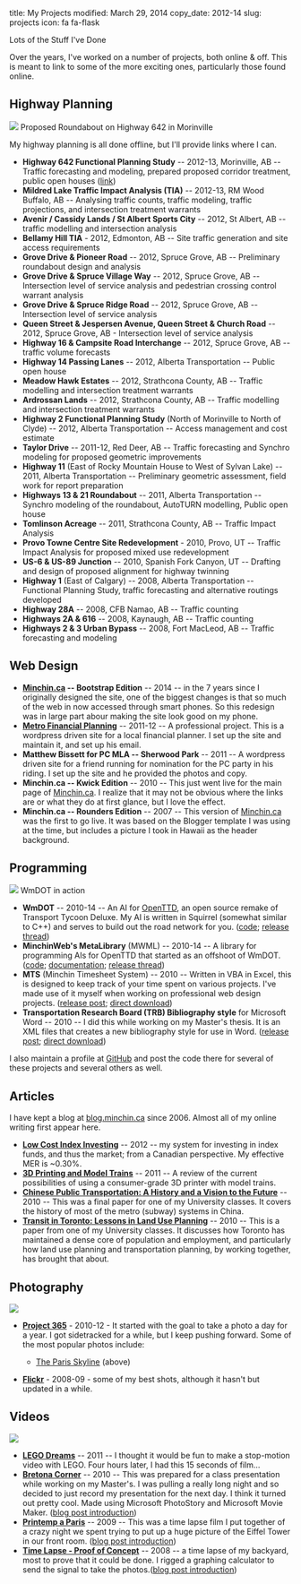 title: My Projects
modified: March 29, 2014
copy_date: 2012-14
slug: projects
icon: fa fa-flask

<!-- _ Heading Photos are 16x9 ratio, 688x387px -->
Lots of the Stuff I've Done

Over the years, I've worked on a number of projects, both online &
off. This is meant to link to some of the more exciting ones,
particularly those found online.

Highway Planning
----------------

<div class="center-block thumbnail max-col-md-9">
	<img src="../images/morinville-roundabout-688.jpg" />
	<caption>Proposed Roundabout on Highway 642 in Morinville</cation>
</div>

My highway planning is all done offline, but I'll provide links where I
can.

-   **Highway 642 Functional Planning Study** -- 2012-13, Morinville, AB --
    Traffic forecasting and modeling, prepared proposed corridor
    treatment, public open houses
    ([link](http://www.morinville.ca/planning/fps))
-   **Mildred Lake Traffic Impact Analysis (TIA)** -- 2012-13, RM Wood
    Buffalo, AB -- Analysing traffic counts, traffic modeling, traffic
    projections, and intersection treatment warrants
-   **Avenir / Cassidy Lands / St Albert Sports City** -- 2012, St
    Albert, AB -- traffic modelling and intersection analysis
-   **Bellamy Hill TIA** - 2012, Edmonton, AB -- Site traffic generation
    and site access requirements
-   **Grove Drive & Pioneer Road** -- 2012, Spruce Grove, AB --
    Preliminary roundabout design and analysis
-   **Grove Drive & Spruce Village Way** -- 2012, Spruce Grove, AB --
    Intersection level of service analysis and pedestrian crossing
    control warrant analysis
-   **Grove Drive & Spruce Ridge Road** -- 2012, Spruce Grove, AB --
    Intersection level of service analysis
-   **Queen Street & Jespersen Avenue, Queen Street & Church Road** --
    2012, Spruce Grove, AB - Intersection level of service analysis
-   **Highway 16 & Campsite Road Interchange** -- 2012, Spruce Grove, AB --
    traffic volume forecasts
-   **Highway 14 Passing Lanes** -- 2012, Alberta Transportation -- Public
    open house
-   **Meadow Hawk Estates** -- 2012, Strathcona County, AB -- Traffic
    modelling and intersection treatment warrants
-   **Ardrossan Lands** -- 2012, Strathcona County, AB -- Traffic
    modelling and intersection treatment warrants
-   **Highway 2 Functional Planning Study** (North of Morinville to
    North of Clyde) -- 2012, Alberta Transportation -- Access management
    and cost estimate
-   **Taylor Drive** -- 2011-12, Red Deer, AB -- Traffic forecasting and
    Synchro modeling for proposed geometric improvements
-   **Highway 11** (East of Rocky Mountain House to West of Sylvan Lake) --
    2011, Alberta Transportation -- Preliminary geometric assessment,
    field work for report preparation
-   **Highways 13 & 21 Roundabout** -- 2011, Alberta Transportation --
    Synchro modeling of the roundabout, AutoTURN modelling, Public open
    house
-   **Tomlinson Acreage** -- 2011, Strathcona County, AB -- Traffic Impact
    Analysis
-   **Provo Towne Centre Site Redevelopment** - 2010, Provo, UT --
    Traffic Impact Analysis for proposed mixed use redevelopment
-   **US-6 & US-89 Junction** -- 2010, Spanish Fork Canyon, UT -- Drafting
    and design of proposed alignment for highway twinning
-   **Highway 1** (East of Calgary) -- 2008, Alberta Transportation --
    Functional Planning Study, traffic forecasting and alternative
    routings developed
-   **Highway 28A** -- 2008, CFB Namao, AB -- Traffic counting
-   **Highways 2A & 616** -- 2008, Kaynaugh, AB -- Traffic counting
-   **Highways 2 & 3 Urban Bypass** -- 2008, Fort MacLeod, AB -- Traffic
    forecasting and modeling

Web Design
----------

-   **[Minchin.ca](http://www.Minchin.ca/index.htm) -- Bootstrap Edition** --
    2014 -- in the 7 years since I originally designed the site, one of the
	biggest changes is that so much of the web in now accessed through smart
	phones. So this redesign was in large part abour making the site look good
	on my phone.
-   **[Metro Financial Planning](../design/www.metrofinancialplanning.com/)** --
    2011-12 -- A professional project. This is a wordpress driven site
    for a local financial planner. I set up the site and maintain it,
    and set up his email.
-   **Matthew Bissett for PC MLA -- Sherwood
    Park** -- 2011 -- A wordpress driven site
    for a friend running for nomination for the PC party in his riding.
    I set up the site and he provided the photos and copy.
-   **Minchin.ca -- Kwick Edition** --
    2010 -- This just went live for the main page of
    [Minchin.ca](../design/www.minchin.ca/kwick.htm). I realize that it may not be
    obvious where the links are or what they do at first glance, but I
    love the effect.
-   **Minchin.ca -- Rounders Edition** -- 2007 -- This version of
    [Minchin.ca](../design/www.minchin.ca/about.htm) was the first to go live. It was
    based on the Blogger template I was using at the time, but includes
    a picture I took in Hawaii as the header background.

Programming
-----------

<div class="center-block thumbnail max-col-md-9">
	<img src="../images/wmdot-twinned-freeways-688.png" />
	<caption>WmDOT in action</caption>
</div>

-   **WmDOT** -- 2010-14 -- An AI for [OpenTTD](http://www.openttd.org),
    an open source remake of Transport Tycoon Deluxe. My AI is written
    in Squirrel (somewhat similar to C++) and serves to build out the
    road network for you.
    ([code](https://github.com/MinchinWeb/openttd-wmdot); [release
    thread](http://www.tt-forums.net/viewtopic.php?f=65&t=53698))
-   **MinchinWeb's MetaLibrary** (MWML) -- 2010-14 -- A library for
    programming AIs for OpenTTD that started as an offshoot of WmDOT.
    ([code](https://github.com/MinchinWeb/openttd-metalibrary);
    [documentation](http://minchin.ca/openttd-metalibrary/); [release
    thread](http://www.tt-forums.net/viewtopic.php?f=65&t=57903))
-   **MTS** (Minchin Timesheet System) -- 2010 -- Written in VBA in Excel,
    this is designed to keep track of your time spent on various
    projects. I've made use of it myself when working on professional
    web design projects. ([release
    post](http://blog.minchin.ca/2010/07/minchin-timesheet-system-version-11.html);
    [direct download](../MTS_1v1.xlsm))
-   **Transportation Research Board (TRB) Bibliography style** for
    Microsoft Word -- 2010 -- I did this while working on my Master's
    thesis. It is an XML files that creates a new bibliography style for
    use in Word. ([release
    post](http://blog.minchin.ca/2010/07/trb-transportation-research-board.html);
    [direct download](../TRB_Minchin.ca.XSL))
	
I also maintain a profile at [GitHub](https://github.com/MinchinWeb) and post
the code there for several of these projects and several others as well.

Articles
--------

I have kept a blog at [blog.minchin.ca](http://blog.minchin.ca) since
2006. Almost all of my online writing first appear here.

-   **[Low Cost Index
    Investing](http://blog.minchin.ca/2012/03/low-cost-index-investing.html)** --
    2012 -- my system for investing in index funds, and thus the
    market; from a Canadian perspective. My effective MER is ~0.30%.
-   **[3D Printing and Model
    Trains](http://blog.minchin.ca/2011/10/3d-printing-and-model-trains.html)** --
    2011 -- A review of the current possibilities of using a
    consumer-grade 3D printer with model trains.
-   **[Chinese Public Transportation: A History and a Vision to the
    Future](http://blog.minchin.ca/2010/07/chinese-public-transportation-history.html)** --
    2010 -- This was a final paper for one of my University classes. It
    covers the history of most of the metro (subway) systems in China.
-   **[Transit in Toronto: Lessons in Land Use
    Planning](http://blog.minchin.ca/2010/01/transit-in-toronto-lessons-in-land-use.html)** --
    2010 -- This is a paper from one of my University classes. It
    discusses how Toronto has maintained a dense core of population and
    employment, and particularly how land use planning and
    transportation planning, by working together, has brought that
    about.

Photography
-----------

<div class="center-block thumbnail max-col-md-9">
	<img src="../images/IMG_3252-paris-skyline-688.JPG" />
</div> <!-- _ -->

-   **[Project 365](http://blog.minchin.ca/search/label/Project%20365)** -
    2010-12 - It started with the goal to take a photo a day for a year. I
    got sidetracked for a while, but I keep pushing forward. Some of the
    most popular photos include:
    -   [The Paris
    Skyline](http://blog.minchin.ca/2010/11/paris-skyline-photo-40-project-365.html) (above)

-   **[Flickr](http://www.flickr.com/photos/minchinweb)** - 2008-09 - some
of my best shots, although it hasn't but updated in a while.

Videos
------

<div class="center-block thumbnail max-col-md-9">
	<img src="../images/Lego-stop-motion-688.jpg" />
</div>

-   **[LEGO Dreams](http://www.youtube.com/watch?v=4hLO634gW94)** -- 2011 --
    I thought it would be fun to make a stop-motion video with LEGO.
    Four hours later, I had this 15 seconds of film...
-   **[Bretona Corner](http://www.youtube.com/watch?v=EqWIFxEb0cE)** --
    2010 -- This was prepared for a class presentation while working on
    my Master's. I was pulling a really long night and so decided to
    just record my presentation for the next day. I think it turned out
    pretty cool. Made using Microsoft PhotoStory and Microsoft Movie
    Maker. ([blog post
    introduction](http://blog.minchin.ca/2010/04/bretona-corner.html))
-   **[Printemp a Paris](http://www.youtube.com/watch?v=5QjGVtkfnO4)** --
    2009 -- This was a time lapse film I put together of a crazy night we
    spent trying to put up a huge picture of the Eiffel Tower in our
    front room. ([blog post
    introduction](http://blog.minchin.ca/2009/01/spring-in-paris-or-crazy-night.html))
-   **[Time Lapse - Proof of
    Concept](http://www.youtube.com/watch?v=1RLX7K3a06o)** -- 2008 -- a
    time lapse of my backyard, most to prove that it could be done. I
    rigged a graphing calculator to send the signal to take the
    photos.([blog post
    introduction](http://blog.minchin.ca/2008/06/life-at-280x.html))
